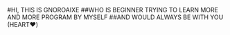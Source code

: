 #HI, THIS IS GNOROAIXE
##WHO IS BEGINNER TRYING TO LEARN MORE AND MORE PROGRAM BY MYSELF
##AND WOULD ALWAYS BE WITH YOU (HEART❤️)
